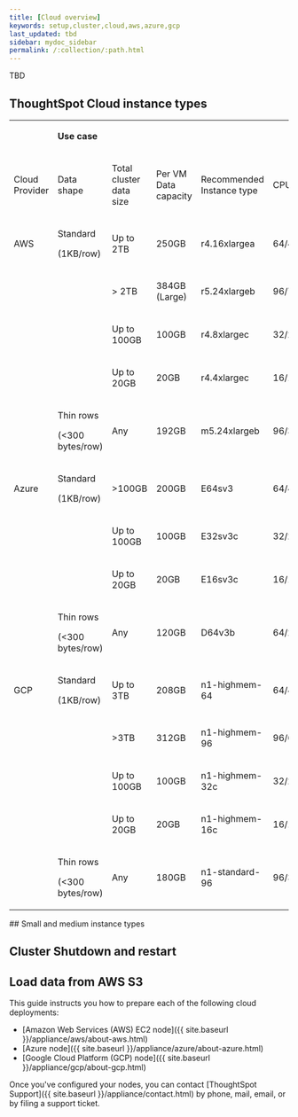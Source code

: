 ```yaml
---
title: [Cloud overview]
keywords: setup,cluster,cloud,aws,azure,gcp
last_updated: tbd
sidebar: mydoc_sidebar
permalink: /:collection/:path.html
---
```

TBD

## ThoughtSpot Cloud instance types
<table width="1182">
    <colgroup>
      <col width="92" />
      <col width="144" />
      <col width="144" />
      <col width="105" />
      <col width="147" />
      <col width="95" />
    </colgroup>
    <tr>
      <td><br /></td>
      <td colspan="2"><p dir="ltr"><strong>Use case</strong></p></td>
      <td><br /></td>
      <td><br /></td>
      <td><br /></td>
    </tr>
    <tr>
      <td><p dir="ltr">Cloud Provider</p></td>
      <td><p dir="ltr">Data shape</p></td>
      <td><p dir="ltr">Total cluster data size</p></td>
      <td><p dir="ltr">Per VM Data capacity</p></td>
      <td><p dir="ltr">Recommended Instance type </p></td>
      <td><p dir="ltr">CPU/RAM</p></td>
    </tr>
    <tr>
      <td><p dir="ltr">AWS</p></td>
      <td><p dir="ltr">Standard</p>
        <p dir="ltr">(1KB/row)</p></td>
      <td><p dir="ltr">Up to 2TB </p></td>
      <td><p dir="ltr">250GB</p></td>
      <td><p dir="ltr">r4.16xlargea</p></td>
      <td><p dir="ltr">64/488</p></td>
    </tr>
    <tr>
      <td><br /></td>
      <td><br /></td>
      <td><p dir="ltr">&gt; 2TB</p></td>
      <td><p dir="ltr">384GB (Large)</p></td>
      <td><p dir="ltr">r5.24xlargeb</p></td>
      <td><p dir="ltr">96/768</p></td>
    </tr>
    <tr>
      <td><br /></td>
      <td><br /></td>
      <td><p dir="ltr">Up to 100GB</p></td>
      <td><p dir="ltr">100GB</p></td>
      <td><p dir="ltr">r4.8xlargec</p></td>
      <td><p dir="ltr">32/244</p></td>
    </tr>
    <tr>
      <td><br /></td>
      <td><br /></td>
      <td><p dir="ltr">Up to 20GB</p></td>
      <td><p dir="ltr">20GB</p></td>
      <td><p dir="ltr">r4.4xlargec</p></td>
      <td><p dir="ltr">16/122</p></td>
    </tr>
    <tr>
      <td><br /></td>
      <td><p dir="ltr">Thin rows</p>
        <p dir="ltr">(&lt;300 bytes/row)</p></td>
      <td><p dir="ltr">Any</p></td>
      <td><p dir="ltr">192GB</p></td>
      <td><p dir="ltr">m5.24xlargeb</p></td>
      <td><p dir="ltr">96/384</p></td>
    </tr>
    <tr>
      <td><p dir="ltr">Azure</p></td>
      <td><p dir="ltr">Standard</p>
        <p dir="ltr">(1KB/row)</p></td>
      <td><p dir="ltr">&gt;100GB</p></td>
      <td><p dir="ltr">200GB</p></td>
      <td><p dir="ltr">E64sv3</p></td>
      <td><p dir="ltr">64/416</p></td>
    </tr>
    <tr>
      <td><br /></td>
      <td><br /></td>
      <td><p dir="ltr">Up to 100GB</p></td>
      <td><p dir="ltr">100GB</p></td>
      <td><p dir="ltr">E32sv3c</p></td>
      <td><p dir="ltr">32/256</p></td>
    </tr>
    <tr>
      <td><br /></td>
      <td><br /></td>
      <td><p dir="ltr">Up to 20GB</p></td>
      <td><p dir="ltr">20GB</p></td>
      <td><p dir="ltr">E16sv3c</p></td>
      <td><p dir="ltr">16/128</p></td>
    </tr>
    <tr>
      <td><br /></td>
      <td><p dir="ltr">Thin rows</p>
        <p dir="ltr">(&lt;300 bytes/row)</p></td>
      <td><p dir="ltr">Any</p></td>
      <td><p dir="ltr">120GB</p></td>
      <td><p dir="ltr">D64v3b</p></td>
      <td><p dir="ltr">64/256</p></td>
    </tr>
    <tr>
      <td><p dir="ltr">GCP</p></td>
      <td><p dir="ltr">Standard</p>
        <p dir="ltr">(1KB/row)</p></td>
      <td><p dir="ltr">Up to 3TB</p></td>
      <td><p dir="ltr">208GB</p></td>
      <td><p dir="ltr">n1-highmem-64</p></td>
      <td><p dir="ltr">64/416</p></td>
    </tr>
    <tr>
      <td><br /></td>
      <td><br /></td>
      <td><p dir="ltr">&gt;3TB</p></td>
      <td><p dir="ltr">312GB</p></td>
      <td><p dir="ltr">n1-highmem-96</p></td>
      <td><p dir="ltr">96/624</p></td>
    </tr>
    <tr>
      <td><br /></td>
      <td><br /></td>
      <td><p dir="ltr">Up to 100GB</p></td>
      <td><p dir="ltr">100GB</p></td>
      <td><p dir="ltr">n1-highmem-32c</p></td>
      <td><p dir="ltr">32/208</p></td>
    </tr>
    <tr>
      <td><br /></td>
      <td><br /></td>
      <td><p dir="ltr">Up to 20GB</p></td>
      <td><p dir="ltr">20GB</p></td>
      <td><p dir="ltr">n1-highmem-16c</p></td>
      <td><p dir="ltr">16/104</p></td>
    </tr>
    <tr>
      <td><br /></td>
      <td><p dir="ltr">Thin rows</p>
        <p dir="ltr">(&lt;300 bytes/row)</p></td>
      <td><p dir="ltr">Any</p></td>
      <td><p dir="ltr">180GB</p></td>
      <td><p dir="ltr">n1-standard-96</p></td>
      <td><p dir="ltr">96/360</p></td>
    </tr>
  </table>
## Small and medium instance types

## Cluster Shutdown and restart

## Load data from AWS S3

This guide instructs you how to prepare each of the following cloud deployments:

- [Amazon Web Services (AWS) EC2 node]({{ site.baseurl }}/appliance/aws/about-aws.html)
- [Azure node]({{ site.baseurl }}/appliance/azure/about-azure.html)
- [Google Cloud Platform (GCP) node]({{ site.baseurl }}/appliance/gcp/about-gcp.html)

Once you've configured your nodes, you can contact [ThoughtSpot
Support]({{ site.baseurl }}/appliance/contact.html) by phone, mail, email, or by filing a support ticket.
